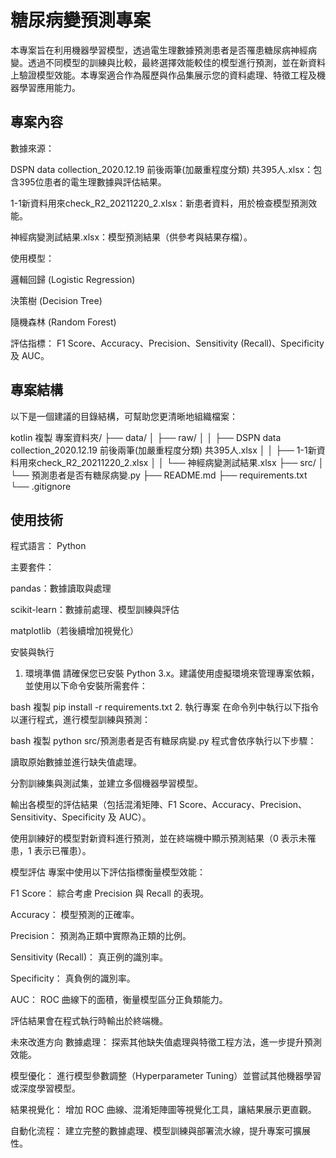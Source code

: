 # 糖尿病變預測專案

本專案旨在利用機器學習模型，透過電生理數據預測患者是否罹患糖尿病神經病變。透過不同模型的訓練與比較，最終選擇效能較佳的模型進行預測，並在新資料上驗證模型效能。本專案適合作為履歷與作品集展示您的資料處理、特徵工程及機器學習應用能力。

## 專案內容
數據來源：

DSPN data collection_2020.12.19 前後兩筆(加嚴重程度分類) 共395人.xlsx：包含395位患者的電生理數據與評估結果。

1-1新資料用來check_R2_20211220_2.xlsx：新患者資料，用於檢查模型預測效能。

神經病變測試結果.xlsx：模型預測結果（供參考與結果存檔）。

使用模型：

邏輯回歸 (Logistic Regression)

決策樹 (Decision Tree)

隨機森林 (Random Forest)

評估指標：
F1 Score、Accuracy、Precision、Sensitivity (Recall)、Specificity 及 AUC。

## 專案結構
以下是一個建議的目錄結構，可幫助您更清晰地組織檔案：

kotlin
複製
專案資料夾/
├── data/
│   ├── raw/
│   │   ├── DSPN data collection_2020.12.19 前後兩筆(加嚴重程度分類) 共395人.xlsx
│   │   ├── 1-1新資料用來check_R2_20211220_2.xlsx
│   │   └── 神經病變測試結果.xlsx
├── src/
│   └── 預測患者是否有糖尿病變.py
├── README.md
├── requirements.txt
└── .gitignore
## 使用技術
程式語言： Python

主要套件：

pandas：數據讀取與處理

scikit-learn：數據前處理、模型訓練與評估

matplotlib（若後續增加視覺化）

安裝與執行
1. 環境準備
請確保您已安裝 Python 3.x。建議使用虛擬環境來管理專案依賴，並使用以下命令安裝所需套件：

bash
複製
pip install -r requirements.txt
2. 執行專案
在命令列中執行以下指令以運行程式，進行模型訓練與預測：

bash
複製
python src/預測患者是否有糖尿病變.py
程式會依序執行以下步驟：

讀取原始數據並進行缺失值處理。

分割訓練集與測試集，並建立多個機器學習模型。

輸出各模型的評估結果（包括混淆矩陣、F1 Score、Accuracy、Precision、Sensitivity、Specificity 及 AUC）。

使用訓練好的模型對新資料進行預測，並在終端機中顯示預測結果（0 表示未罹患，1 表示已罹患）。

模型評估
專案中使用以下評估指標衡量模型效能：

F1 Score： 綜合考慮 Precision 與 Recall 的表現。

Accuracy： 模型預測的正確率。

Precision： 預測為正類中實際為正類的比例。

Sensitivity (Recall)： 真正例的識別率。

Specificity： 真負例的識別率。

AUC： ROC 曲線下的面積，衡量模型區分正負類能力。

評估結果會在程式執行時輸出於終端機。

未來改進方向
數據處理： 探索其他缺失值處理與特徵工程方法，進一步提升預測效能。

模型優化： 進行模型參數調整（Hyperparameter Tuning）並嘗試其他機器學習或深度學習模型。

結果視覺化： 增加 ROC 曲線、混淆矩陣圖等視覺化工具，讓結果展示更直觀。

自動化流程： 建立完整的數據處理、模型訓練與部署流水線，提升專案可擴展性。
